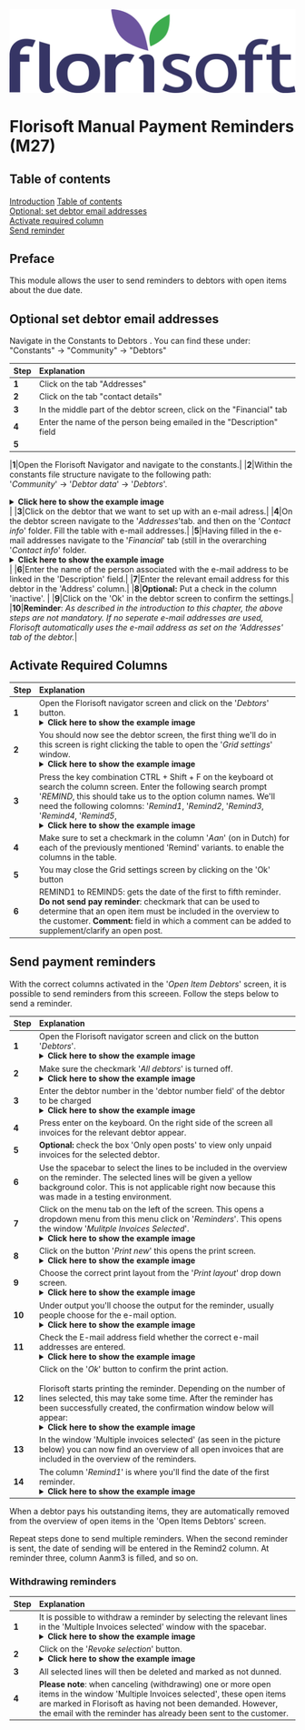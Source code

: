 <img src="../../fslogo.png">

# Florisoft Manual Payment Reminders (M27)

## Table of contents

[Introduction](#introduction)
[Table of contents](#table-of-contents)  
[Optional: set debtor email addresses]()  
[Activate required column]()  
[Send reminder]()


## Preface

This module allows the user to send reminders to debtors with open items about the due date.


## Optional set debtor email addresses

Navigate in the Constants to Debtors
. You can find these under: "Constants" -> "Community" -> "Debtors" 


|Step|Explanation|
|:--|:--|
|**1**| Click on the tab "Addresses"
|**2**| Click on the tab "contact details"
|**3**| In the middle part of the debtor screen, click on the "Financial" tab
|**4**| Enter the name of the person being emailed in the "Description" field
|**5**| 



|**1**|Open the Florisoft Navigator and navigate to the constants.|
|**2**|Within the constants file structure navigate to the following path: <br>'*Community*' → '*Debtor data*' → '*Debtors*'.<details><summary><b>Click here to show the example image</b></summary><img src=".manual eng/.media/image1.png" width = 500px></details>|
|**3**|Click on the debtor that we want to set up with an e-mail adress.|
|**4**|On the debtor screen navigate to the '*Addresses*'tab. and then on the '*Contact info*' folder. Fill the table with e-mail addresses.|
|**5**|Having filled in the e-mail addresses navigate to the '*Financial*' tab (still in the overarching '*Contact info*' folder.<details><summary><b>Click here to show the example image</b></summary><img src=".manual eng/.media/image2.png" width = 500px></details>|
|**6**|Enter the name of the person associated with the e-mail address to be linked in the 'Description' field.|
|**7**|Enter the relevant email address for this debtor in the 'Address' column.|
|**8**|**Optional:** Put a check in the column 'inactive'. |
|**9**|Click on the 'Ok' in the debtor screen to confirm the settings.|
|**10**|**Reminder**: *As described in the introduction to this chapter, the above steps are not mandatory. If no seperate e-mail addresses are used, Florisoft automatically uses the e-mail address as set on the 'Addresses' tab of the debtor.*|

## Activate Required Columns


|Step|Explanation|
|:--|:--|
|**1**|Open the Florisoft navigator screen and click on the '*Debtors*' button. <details><summary><b>Click here to show the example image</b></summary><img src=".manual eng/.media/image4.png" width = 500px></details>|
|**2**|You should now see the debtor screen, the first thing we'll do in this screen is right clicking the table to open the '*Grid settings*' window.<details><summary><b>Click here to show the example image</b></summary><img src=".manual eng/.media/image5.png" width = 500px></details>|
|**3**|Press the key combination CTRL + Shift + F on the keyboard ot search the column screen. Enter the following search prompt '*REMIND*, this should take us to the option column names. We'll need the following colomns: '*Remind1*, '*Remind2*, '*Remind3*, '*Remind4*, '*Remind5*,<details><summary><b>Click here to show the example image</b></summary><img src=".manual eng/.media/image6.png" width = 500px></details>|
|**4**|Make sure to set a checkmark in the column '*Aan*' (on in Dutch) for each of the previously mentioned 'Remind' variants. to enable the columns in the table.|<details><summary><b>Click here to show the example image</b></summary><img src=".manual eng/.media/image7.png" width = 500px></details>
|**5**|You may close the Grid settings screen by clicking on the 'Ok' button 
|**6**|REMIND1 to REMIND5: gets the date of the first to fifth reminder. **Do not send pay reminder**: checkmark that can be used to determine that an open item must be included in the overview to the customer. **Comment:** field in which a comment can be added to supplement/clarify an open post.|


## Send payment reminders

With the correct columns activated in the '*Open Item Debtors*' screen, it is possible to send reminders from this screeen. Follow the steps below to send a reminder.

|Step|Explanation|
|:--|:--|
|**1**|Open the Florisoft navigator screen and click on the button '*Debtors*'.<details><summary><b>Click here to show the example image</b></summary><img src=".manual eng/.media/image4.png" width = 500px></details>|
|**2**|Make sure the checkmark '*All debtors*' is turned off.<details><summary><b>Click here to show the example image</b></summary><img src=".manual eng/.media/image8.png" width = 500px></details>|
|**3**|Enter the debtor number in the 'debtor number field' of the debtor to be charged<details><summary><b>Click here to show the example image</b></summary><img src=".manual eng/.media/image8.png" width = 500px></details>|
|**4**|Press enter on the keyboard. On the right side of the screen all invoices for the relevant debtor appear.|
|**5**|**Optional:** check the box 'Only open posts' to view only unpaid invoices for the selected debtor.|
|**6**|Use the spacebar to select the lines to be included in the overview on the reminder. The selected lines will be given a yellow background color. This is not applicable right now because this was made in a testing environment.|
|**7**|Click on the menu tab on the left of the screen. This opens a dropdown menu from this menu click on '*Reminders*'. This opens the window '*Mulitple Invoices Selected*'.<details><summary><b>Click here to show the example image</b></summary><img src=".manual eng/.media/image9.png" width = 500px></details>|
|**8**|Click on the button '*Print new*' this opens the print screen.<details><summary><b>Click here to show the example image</b></summary><img src=".manual eng/.media/image10.png" width = 500px></details>|
|**9**|Choose the correct print layout from the '*Print layout*' drop down screen.<details><summary><b>Click here to show the example image</b></summary><img src=".manual eng/.media/image10.png" width = 500px></details>|
|**10**|Under output you'll choose the output for the reminder, usually people choose for the e-mail option.<details><summary><b>Click here to show the example image</b></summary><img src=".manual eng/.media/image10.png" width = 500px></details>|
|**11**|Check the E-mail address field whether the correct e-mail addresses are entered.<details><summary><b>Click here to show the example image</b></summary><img src=".manual eng/.media/image10.png" width = 500px></details>|
|**12**|Click on the '*Ok*' button to confirm the print action.<br><br>Florisoft starts printing the reminder. Depending on the number of lines selected, this may take some time. After the reminder has been successfully created, the confirmation window below will appear:<details><summary><b>Click here to show the example image</b></summary><img src=".manual eng/.media/image12.png" width = 500px></details>|
|**13**|In the window 'Multiple invoices selected' (as seen in the picture below) you can now find an overview of all open invoices that are included in the overview of the reminders.|
|**14**|The column '*Remind1*' is where you'll find the date of the first reminder.<details><summary><b>Click here to show the example image</b></summary><img src=".manual eng/.media/image13.png" width = 500px></details>|

When a debtor pays his outstanding items, they are automatically removed from the overview of open items in the 'Open Items Debtors' screen.

Repeat steps done to send multiple reminders. When the second reminder is sent, the date of sending will be entered in the Remind2 column. At reminder three, column Aanm3 is filled, and so on.

### Withdrawing reminders

|Step|Explanation|
|:--|:--|
|**1**|It is possible to withdraw a reminder by selecting the relevant lines in the 'Multiple Invoices selected' window with the spacebar.<details><summary><b>Click here to show the example image</b></summary><img src=".manual eng/.media/image11.png" width = 500px></details>|
|**2**|Click on the '*Revoke selection*' button.<details><summary><b>Click here to show the example image</b></summary><img src=".manual eng/.media/image11.png" width = 500px></details>|
|**3**|All selected lines will then be deleted and marked as not dunned.|
|**4**|**Please note**: when canceling (withdrawing) one or more open items in the window 'Multiple Invoices selected', these open items are marked in Florisoft as having not been demanded. However, the email with the reminder has already been sent to the customer.|
